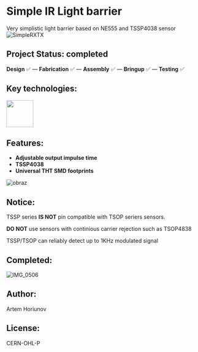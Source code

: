 # Simple IR Light barrier
Very simplistic light barrier based on NE555 and TSSP4038 sensor
![SimpleRXTX](https://github.com/user-attachments/assets/b3eeae9e-8f81-4742-aef2-0a2d7b0987be)
## Project Status: **completed** 
**Design** ✅ — **Fabrication** ✅ — **Assembly** ✅ — **Bringup** ✅ — **Testing** ✅  
## Key technologies:
<img align="center" height="70" src="https://github.com/user-attachments/assets/b9e7a733-c604-4bd4-b8ea-bd48c80eab4d">&nbsp;&nbsp;&nbsp;&nbsp;
## Features:
- **Adjustable output impulse time**
- **TSSP4038**
- **Universal THT SMD footprints**
  
![obraz](https://github.com/user-attachments/assets/1016fc41-1026-4a6f-b6c8-f4466431f563)
## Notice:
TSSP series **IS NOT** pin compatible with TSOP seriers sensors.

**DO NOT** use sensors with continious carrier rejection such as TSOP4838

TSSP/TSOP can reliably detect up to 1KHz modulated signal
## Completed:
![IMG_0506](https://github.com/user-attachments/assets/5c52617e-c47b-47f2-917d-f356e8ec36ba)



## Author:
Artem Horiunov
## License:
CERN-OHL-P
